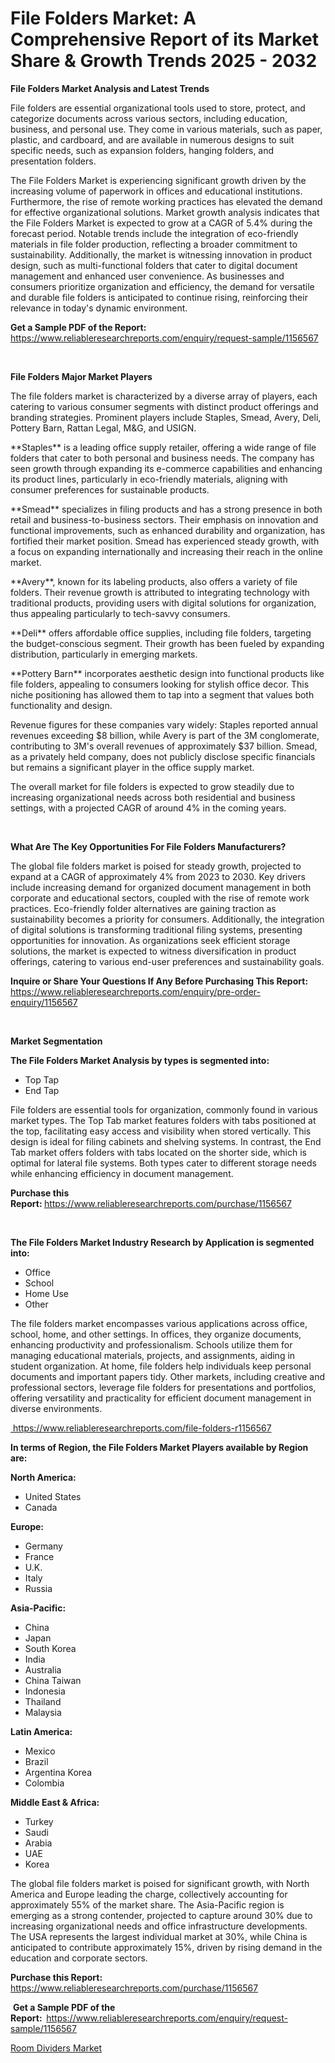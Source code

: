 <p><h1>File Folders Market: A Comprehensive Report of its Market Share & Growth Trends 2025 - 2032</h1></p><p><strong>File Folders Market Analysis and Latest Trends</strong></p>
<p><p>File folders are essential organizational tools used to store, protect, and categorize documents across various sectors, including education, business, and personal use. They come in various materials, such as paper, plastic, and cardboard, and are available in numerous designs to suit specific needs, such as expansion folders, hanging folders, and presentation folders.</p><p>The File Folders Market is experiencing significant growth driven by the increasing volume of paperwork in offices and educational institutions. Furthermore, the rise of remote working practices has elevated the demand for effective organizational solutions. Market growth analysis indicates that the File Folders Market is expected to grow at a CAGR of 5.4% during the forecast period. Notable trends include the integration of eco-friendly materials in file folder production, reflecting a broader commitment to sustainability. Additionally, the market is witnessing innovation in product design, such as multi-functional folders that cater to digital document management and enhanced user convenience. As businesses and consumers prioritize organization and efficiency, the demand for versatile and durable file folders is anticipated to continue rising, reinforcing their relevance in today's dynamic environment.</p></p>
<p><strong>Get a Sample PDF of the Report:&nbsp;</strong> <a href="https://www.reliableresearchreports.com/enquiry/request-sample/1156567?utm_campaign=2283&utm_medium=2&utm_source=Github&utm_content=ia&utm_term=05042025&utm_id=file-folders">https://www.reliableresearchreports.com/enquiry/request-sample/1156567</a></p>
<p>&nbsp;</p>
<p><strong>File Folders Major Market Players</strong></p>
<p><p>The file folders market is characterized by a diverse array of players, each catering to various consumer segments with distinct product offerings and branding strategies. Prominent players include Staples, Smead, Avery, Deli, Pottery Barn, Rattan Legal, M&G, and USIGN.</p><p>**Staples** is a leading office supply retailer, offering a wide range of file folders that cater to both personal and business needs. The company has seen growth through expanding its e-commerce capabilities and enhancing its product lines, particularly in eco-friendly materials, aligning with consumer preferences for sustainable products.</p><p>**Smead** specializes in filing products and has a strong presence in both retail and business-to-business sectors. Their emphasis on innovation and functional improvements, such as enhanced durability and organization, has fortified their market position. Smead has experienced steady growth, with a focus on expanding internationally and increasing their reach in the online market.</p><p>**Avery**, known for its labeling products, also offers a variety of file folders. Their revenue growth is attributed to integrating technology with traditional products, providing users with digital solutions for organization, thus appealing particularly to tech-savvy consumers.</p><p>**Deli** offers affordable office supplies, including file folders, targeting the budget-conscious segment. Their growth has been fueled by expanding distribution, particularly in emerging markets.</p><p>**Pottery Barn** incorporates aesthetic design into functional products like file folders, appealing to consumers looking for stylish office decor. This niche positioning has allowed them to tap into a segment that values both functionality and design.</p><p>Revenue figures for these companies vary widely: Staples reported annual revenues exceeding $8 billion, while Avery is part of the 3M conglomerate, contributing to 3M's overall revenues of approximately $37 billion. Smead, as a privately held company, does not publicly disclose specific financials but remains a significant player in the office supply market. </p><p>The overall market for file folders is expected to grow steadily due to increasing organizational needs across both residential and business settings, with a projected CAGR of around 4% in the coming years.</p></p>
<p>&nbsp;</p>
<p><strong>What Are The Key Opportunities For File Folders Manufacturers?</strong></p>
<p><p>The global file folders market is poised for steady growth, projected to expand at a CAGR of approximately 4% from 2023 to 2030. Key drivers include increasing demand for organized document management in both corporate and educational sectors, coupled with the rise of remote work practices. Eco-friendly folder alternatives are gaining traction as sustainability becomes a priority for consumers. Additionally, the integration of digital solutions is transforming traditional filing systems, presenting opportunities for innovation. As organizations seek efficient storage solutions, the market is expected to witness diversification in product offerings, catering to various end-user preferences and sustainability goals.</p></p>
<p><strong>Inquire or Share Your Questions If Any Before Purchasing This Report:</strong> <a href="https://www.reliableresearchreports.com/enquiry/pre-order-enquiry/1156567?utm_campaign=2283&utm_medium=2&utm_source=Github&utm_content=ia&utm_term=05042025&utm_id=file-folders">https://www.reliableresearchreports.com/enquiry/pre-order-enquiry/1156567</a></p>
<p>&nbsp;</p>
<p><strong>Market Segmentation</strong></p>
<p><strong>The File Folders Market Analysis by types is segmented into:</strong></p>
<p><ul><li>Top Tap</li><li>End Tap</li></ul></p>
<p><p>File folders are essential tools for organization, commonly found in various market types. The Top Tab market features folders with tabs positioned at the top, facilitating easy access and visibility when stored vertically. This design is ideal for filing cabinets and shelving systems. In contrast, the End Tab market offers folders with tabs located on the shorter side, which is optimal for lateral file systems. Both types cater to different storage needs while enhancing efficiency in document management.</p></p>
<p><strong>Purchase this Report:&nbsp;</strong><a href="https://www.reliableresearchreports.com/purchase/1156567?utm_campaign=2283&utm_medium=2&utm_source=Github&utm_content=ia&utm_term=05042025&utm_id=file-folders">https://www.reliableresearchreports.com/purchase/1156567</a></p>
<p>&nbsp;</p>
<p><strong>The File Folders Market Industry Research by Application is segmented into:</strong></p>
<p><ul><li>Office</li><li>School</li><li>Home Use</li><li>Other</li></ul></p>
<p><p>The file folders market encompasses various applications across office, school, home, and other settings. In offices, they organize documents, enhancing productivity and professionalism. Schools utilize them for managing educational materials, projects, and assignments, aiding in student organization. At home, file folders help individuals keep personal documents and important papers tidy. Other markets, including creative and professional sectors, leverage file folders for presentations and portfolios, offering versatility and practicality for efficient document management in diverse environments.</p></p>
<p><a href="https://www.reliableresearchreports.com/file-folders-r1156567?utm_campaign=2283&utm_medium=2&utm_source=Github&utm_content=ia&utm_term=05042025&utm_id=file-folders">&nbsp;https://www.reliableresearchreports.com/file-folders-r1156567</a></p>
<p><strong>In terms of Region, the File Folders Market Players available by Region are:</strong></p>
<p>
    <p> <strong> North America: </strong>
        <ul>
            <li>United States</li>
            <li>Canada</li>
        </ul>
        </p> 
    <p> <strong> Europe: </strong>
        <ul>
            <li>Germany</li>
            <li>France</li>
            <li>U.K.</li>
            <li>Italy</li>
            <li>Russia</li>
        </ul>
        </p> 
    <p> <strong> Asia-Pacific: </strong>
        <ul>
            <li>China</li>
            <li>Japan</li>
            <li>South Korea</li>
            <li>India</li>
            <li>Australia</li>
            <li>China Taiwan</li>
            <li>Indonesia</li>
            <li>Thailand</li>
            <li>Malaysia</li>
        </ul>
        </p> 
    <p> <strong> Latin America: </strong>
        <ul>
            <li>Mexico</li>
            <li>Brazil</li>
            <li>Argentina Korea</li>
            <li>Colombia</li>
        </ul>
        </p> 
    <p> <strong> Middle East & Africa: </strong>
        <ul>
            <li>Turkey</li>
            <li>Saudi</li>
            <li>Arabia</li>
            <li>UAE</li>
            <li>Korea</li>
        </ul>
    </p>
    </p>
<p><p>The global file folders market is poised for significant growth, with North America and Europe leading the charge, collectively accounting for approximately 55% of the market share. The Asia-Pacific region is emerging as a strong contender, projected to capture around 30% due to increasing organizational needs and office infrastructure developments. The USA represents the largest individual market at 30%, while China is anticipated to contribute approximately 15%, driven by rising demand in the education and corporate sectors.</p></p>
<p><strong>Purchase this Report: </strong><a href="https://www.reliableresearchreports.com/purchase/1156567?utm_campaign=2283&utm_medium=2&utm_source=Github&utm_content=ia&utm_term=05042025&utm_id=file-folders">https://www.reliableresearchreports.com/purchase/1156567</a></p>
<p>&nbsp;<strong>Get a Sample PDF of the Report:&nbsp;&nbsp;</strong><a href="https://www.reliableresearchreports.com/enquiry/request-sample/1156567?utm_campaign=2283&utm_medium=2&utm_source=Github&utm_content=ia&utm_term=05042025&utm_id=file-folders">https://www.reliableresearchreports.com/enquiry/request-sample/1156567</a></p>
<p><strong></strong></p>
<p><p><a href="https://github.com/mcfred89/Market-Research-Report-List-1/blob/main/room-dividers-market.md?utm_campaign=2283&utm_medium=2&utm_source=Github&utm_content=ia&utm_term=05042025&utm_id=file-folders">Room Dividers Market</a></p></p>